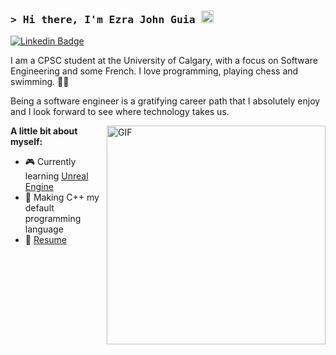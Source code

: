 <!-- @format -->

<!-- **ejohnguia/ejohnguia** is a ✨ _special_ ✨ repository because its `README.md` (this file) appears on your GitHub profile.

Here are some ideas to get you started:

-   🔭 I’m currently working on ...
-   🌱 I’m currently learning ...
-   👯 I’m looking to collaborate on ...
-   🤔 I’m looking for help with ...
-   💬 Ask me about ...
-   📫 How to reach me: ...
-   😄 Pronouns: ...
-   ⚡ Fun fact: ... -->

### <samp>&gt; Hi there, I'm Ezra John Guia <img src="https://media.giphy.com/media/hvRJCLFzcasrR4ia7z/giphy.gif" width="20"> </samp>

[![Linkedin Badge](https://img.shields.io/badge/LinkedIn-blue?style=flat&logo=linkedin&labelColor=blue)](https://www.linkedin.com/in/ezrajohn-guia/)

I am a CPSC student at the University of Calgary, with a focus on Software Engineering and some French.
I love programming, playing chess and swimming. 🏊‍♂️

Being a software engineer is a gratifying career path that I absolutely enjoy and I look forward to see where technology takes us.

<img align="right" alt="GIF" src="https://media2.giphy.com/media/qgQUggAC3Pfv687qPC/giphy.gif?cid=790b761106f1d5a4c2212e3cd1b6bceaf1fc30885b8cfc16&rid=giphy.gif&ct=g" width="350" height=auto />

**A little bit about myself:**

-   🎮 Currently learning [Unreal Engine](https://www.unrealengine.com/en-US/)
-   🎯 Making C++ my default programming language
-   📄 [Resume](https://www.netlify.ca)

<!--

Resources:

https://shields.io/
https://github.com/ikatyang/emoji-cheat-sheet

-->
